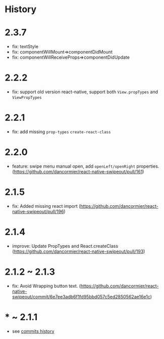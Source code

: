 # History

# 2.3.7
 - fix: textStyle 
 - fix: componentWillMount=>componentDidMount 
 - fix: componentWillReceiveProps=>componentDidUpdate
# 2.2.2

- fix: support old version react-native, support both `View.propTypes` and `ViewPropTypes`

# 2.2.1

- fix: add missing `prop-types` `create-react-class`

# 2.2.0

- feature: swipe menu manual open, add `openLeft/openRight` properties. (https://github.com/dancormier/react-native-swipeout/pull/161)

# 2.1.5

-  fix: Added missing react import (https://github.com/dancormier/react-native-swipeout/pull/196)

# 2.1.4

- improve: Update PropTypes and React.createClass (https://github.com/dancormier/react-native-swipeout/pull/193)

# 2.1.2 ~ 2.1.3

- fix: Avoid Wrapping button text. (https://github.com/dancormier/react-native-swipeout/commit/6e7ee3adb6f1fd95bbd057c5ed2850562ae16e1c)

# * ~ 2.1.1

- see [commits history](https://github.com/dancormier/react-native-swipeout/commits/master)
